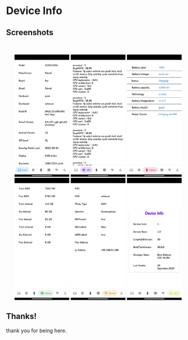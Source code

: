 # Device Info

## Screenshots

<br/>
<p align="center">

  <img src="media/Screenshot_01.png" width="150" />
  <img src="media/Screenshot_02.png" width="150" />
  <img src="media/Screenshot_03.png" width="150" />
  <img src="media/Screenshot_04.png" width="150" />
  <img src="media/Screenshot_05.png" width="150" />
  <img src="media/Screenshot_06.png" width="150" />
  
</p>

## Thanks!

thank you for being here.
